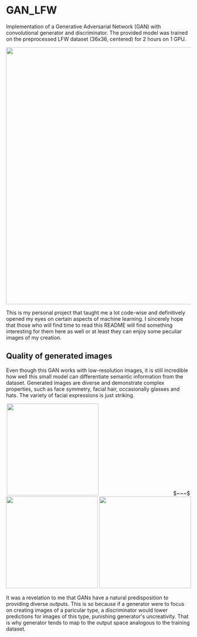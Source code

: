 # GAN_LFW

Implementation of a Generative Adversarial Network (GAN) with convolutional generator and discriminator. The provided model was trained on the preprocessed LFW dataset (36x36, centered) for 2 hours on 1 GPU.

<p align="center">
  <img src="https://user-images.githubusercontent.com/42875258/143950484-9a8dbbb9-8807-436d-b639-7bc0b54cadd4.gif" width="700">
</p>

This is my personal project that taught me a lot code-wise and definitively opened my eyes on certain aspects of machine learning. I sincerely hope that those who will find time to read this README will find something interesting for them here as well or at least they can enjoy some peculiar images of my creation.

## Quality of generated images

Even though this GAN works with low-resolution images, it is still incredible how well this small model can differentiate semantic information from the dataset. Generated images are diverse and demonstrate complex properties, such as face symmetry, facial hair, occasionally glasses and hats. The variety of facial expressions is just striking.

<p align="center">
  <img src="https://user-images.githubusercontent.com/42875258/143947116-ea1f6bde-145e-47fe-844d-8b8c64a88380.png" width="250" style="margin-right: 200px;">
  $~~~$
  <img src="https://user-images.githubusercontent.com/42875258/143947122-8401c65b-ab14-4139-80e5-b6193e0d0888.png" width="250">
  <img src="https://user-images.githubusercontent.com/42875258/143947125-fd302735-ac9a-425e-8374-13aa294f8b34.png" width="250">
</p>

It was a revelation to me that GANs have a natural predisposition to providing diverse outputs. This is so because if a generator were to focus on creating images of a paricular type, a discriminator would lower predictions for images of this type, punishing generator's uncreativity. That is why generator tends to map to the output space analogous to the training dataset.  
